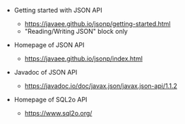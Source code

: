 * Getting started with JSON API
    * https://javaee.github.io/jsonp/getting-started.html
    * "Reading/Writing JSON" block only
    
* Homepage of JSON API
    * https://javaee.github.io/jsonp/index.html
    
* Javadoc of JSON API
    * https://javadoc.io/doc/javax.json/javax.json-api/1.1.2
      
* Homepage of SQL2o API
    * https://www.sql2o.org/